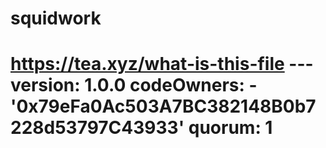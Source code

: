 # squidwork
# https://tea.xyz/what-is-this-file --- version: 1.0.0 codeOwners:   - '0x79eFa0Ac503A7BC382148B0b7228d53797C43933' quorum: 1
